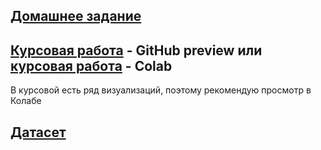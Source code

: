 ## [Домашнее задание](https://github.com/TurboBrumbo/AILabs_2/blob/main/hw/hw_trees_rf.ipynb)
## [Курсовая работа](https://github.com/TurboBrumbo/AILabs_2/blob/main/cw/course_work.ipynb) - GitHub preview или [курсовая работа](https://colab.research.google.com/drive/1PNXA52VOy9OyoJ3TCo7P-l6Bf8oB0z_6?usp=sharing) - Colab

В курсовой есть ряд визуализаций, поэтому рекомендую просмотр в Колабе
## [Датасет](https://www.kaggle.com/datasets/blastchar/telco-customer-churn)
